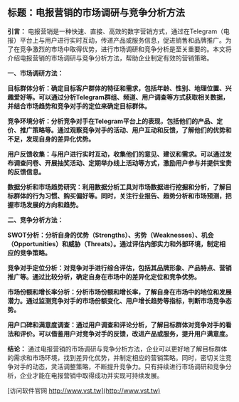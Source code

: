 ## **标题：电报营销的市场调研与竞争分析方法**

**引言：**
电报营销是一种快速、直接、高效的数字营销方式，通过在Telegram（电报）平台上与用户进行实时互动，传递产品或服务信息，促进销售和品牌推广。为了在竞争激烈的市场中取得优势，进行市场调研和竞争分析是至关重要的。本文将介绍电报营销的市场调研与竞争分析方法，帮助企业制定有效的营销策略。

**一、市场调研方法：**

**目标群体分析：确定目标客户群体的特征和需求，包括年龄、性别、地理位置、兴趣爱好等。可以通过分析Telegram群组、频道、用户调查等方式获取相关数据，并结合市场趋势和竞争对手的定位来确定目标群体。**

**竞争环境分析：分析竞争对手在Telegram平台上的表现，包括他们的产品、定价、推广策略等。通过观察竞争对手的活动、用户互动和反馈，了解他们的优势和不足，发现自身的差异化优势。**

**用户反馈收集：与用户进行实时互动，收集他们的意见、建议和需求。可以通过发布调查问卷、开展抽奖活动、定期举办线上活动等方式，激励用户参与并提供宝贵的反馈信息。**

**数据分析和市场趋势研究：利用数据分析工具对市场数据进行挖掘和分析，了解目标群体的行为习惯、购买偏好等。同时，关注行业报告、趋势分析和市场预测，把握市场发展的方向和趋势。**

**二、竞争分析方法：**

**SWOT分析：分析自身的优势（Strengths）、劣势（Weaknesses）、机会（Opportunities）和威胁（Threats）。通过评估内部实力和外部环境，制定相应的竞争策略。**

**竞争对手定位分析：对竞争对手进行综合评估，包括其品牌形象、产品特点、营销推广等。通过比较分析，确定自身在市场中的差异化定位和竞争优势。**

**市场份额和增长率分析：分析市场份额和增长率，了解自身在市场中的地位和发展潜力。通过监测竞争对手的市场份额变化、用户增长趋势等指标，判断市场竞争态势。**

**用户口碑和满意度调查：通过用户调查和评论分析，了解目标群体对竞争对手的看法和评价。可以借鉴用户对竞争对手的反馈，改进产品或服务，提升用户满意度。**

**结论：**
通过电报营销的市场调研与竞争分析方法，企业可以更好地了解目标群体的需求和市场环境，找到差异化优势，并制定相应的营销策略。同时，密切关注竞争对手的动态，灵活调整策略，不断提升竞争力。只有持续进行市场调研和竞争分析，企业才能在电报营销中取得成功并实现可持续发展。


[访问软件官网 http://www.vst.tw](http://www.vst.tw)
